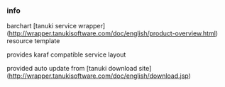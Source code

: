 <!--

    Copyright (C) 2011-2012 Barchart, Inc. <http://www.barchart.com/>

    All rights reserved. Licensed under the OSI BSD License.

    http://www.opensource.org/licenses/bsd-license.php

-->
### info

barchart 
[tanuki service wrapper]
(http://wrapper.tanukisoftware.com/doc/english/product-overview.html)
resource template

provides karaf compatible service layout

provided auto update from 
[tanuki download site]
(http://wrapper.tanukisoftware.com/doc/english/download.jsp)
